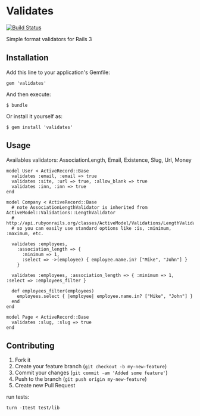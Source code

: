 # Validates

[![Build Status](https://travis-ci.org/kaize/validates.png)](https://travis-ci.org/kaize/validates)

Simple format validators for Rails 3

## Installation

Add this line to your application's Gemfile:

    gem 'validates'

And then execute:

    $ bundle

Or install it yourself as:

    $ gem install 'validates'

## Usage

Availables validators: AssociationLength, Email, Existence, Slug, Url, Money

    model User < ActiveRecord::Base
      validates :email, :email => true
      validates :site, :url => true, :allow_blank => true
      validates :inn, :inn => true   
    end

    model Company < ActiveRecord::Base
      # note AssociationLengthValidator is inherited from ActiveModel::Validations::LengthValidator
      # http://api.rubyonrails.org/classes/ActiveModel/Validations/LengthValidator.html
      # so you can easily use standard options like :is, :minimum, :maximum, etc.

      validates :employees,
        :association_length => {
          :minimum => 1,
          :select => ->(employee) { employee.name.in? ["Mike", "John"] }
        }

      validates :employees, :association_length => { :minimum => 1, :select => :employees_filter }

      def employees_filter(employees)
        employees.select { |employee| employee.name.in? ["Mike", "John"] }
      end
    end

    model Page < ActiveRecord::Base
      validates :slug, :slug => true
    end

## Contributing

1. Fork it
2. Create your feature branch (`git checkout -b my-new-feature`)
3. Commit your changes (`git commit -am 'Added some feature'`)
4. Push to the branch (`git push origin my-new-feature`)
5. Create new Pull Request

run tests:

    turn -Itest test/lib

